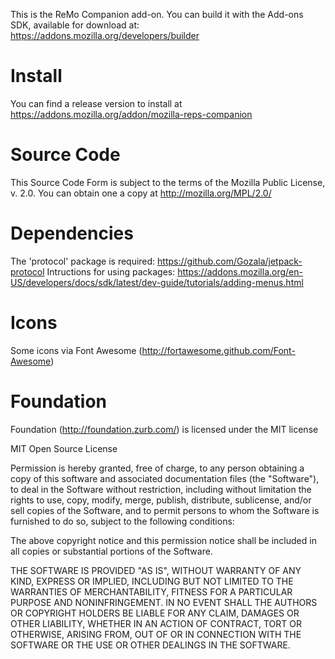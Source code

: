 This is the ReMo Companion add-on. You can build it with the Add-ons SDK,
available for download at:
https://addons.mozilla.org/developers/builder 

Install
===========

You can find a release version to install at https://addons.mozilla.org/addon/mozilla-reps-companion

Source Code
===========

This Source Code Form is subject to the terms of the Mozilla Public License, v. 2.0. You can obtain one a copy at http://mozilla.org/MPL/2.0/

Dependencies
============
The 'protocol' package is required: https://github.com/Gozala/jetpack-protocol
Intructions for using packages: https://addons.mozilla.org/en-US/developers/docs/sdk/latest/dev-guide/tutorials/adding-menus.html

Icons
=====
Some icons via Font Awesome (http://fortawesome.github.com/Font-Awesome)

Foundation
==========

Foundation (http://foundation.zurb.com/) is licensed under the MIT license

MIT Open Source License

Permission is hereby granted, free of charge, to any person obtaining a copy of this software and associated documentation files (the "Software"), to deal in the Software without restriction, including without limitation the rights to use, copy, modify, merge, publish, distribute, sublicense, and/or sell copies of the Software, and to permit persons to whom the Software is furnished to do so, subject to the following conditions:

The above copyright notice and this permission notice shall be included in all copies or substantial portions of the Software.

THE SOFTWARE IS PROVIDED "AS IS", WITHOUT WARRANTY OF ANY KIND, EXPRESS OR IMPLIED, INCLUDING BUT NOT LIMITED TO THE WARRANTIES OF MERCHANTABILITY, FITNESS FOR A PARTICULAR PURPOSE AND NONINFRINGEMENT. IN NO EVENT SHALL THE AUTHORS OR COPYRIGHT HOLDERS BE LIABLE FOR ANY CLAIM, DAMAGES OR OTHER LIABILITY, WHETHER IN AN ACTION OF CONTRACT, TORT OR OTHERWISE, ARISING FROM, OUT OF OR IN CONNECTION WITH THE SOFTWARE OR THE USE OR OTHER DEALINGS IN THE SOFTWARE.
